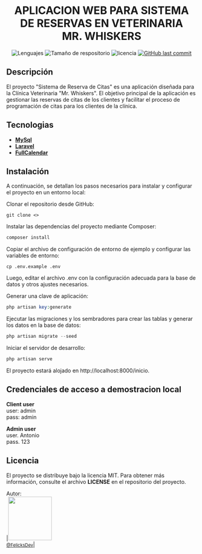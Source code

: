 
<h1 align="center"> APLICACION WEB PARA SISTEMA DE RESERVAS EN VETERINARIA <br><strong>MR. WHISKERS</strong></h1>

<div align="center">
 <img alt="Lenguajes" src="https://img.shields.io/github/languages/count/FelicksDev/mrwhiskers
">
<img alt="Tamaño de respositorio" src="https://img.shields.io/github/repo-size/FelicksDev/mrwhiskers">
<img alt="licencia" src="https://img.shields.io/github/license/WelissonLuca/ecommerce-api?style=plastic">
<a href="https://github.com/FelicksDev/mrwhiskers">
    <img alt="GitHub last commit" src="https://img.shields.io/github/last-commit/FelicksDev/mrwhiskers/main">
  </a>

</div>

## Descripción

El proyecto "Sistema de Reserva de Citas" es una aplicación diseñada para la Clínica Veterinaria "Mr. Whiskers". El objetivo principal de la aplicación es gestionar las reservas de citas de los clientes y facilitar el proceso de programación de citas para los clientes de la clínica. 


## Tecnologias
- **[MySql](https://www.mysql.com/)**
- **[Laravel](https://laravel.com/)**
- **[FullCalendar](https://fullcalendar.io/)**

## Instalación

A continuación, se detallan los pasos necesarios para instalar y configurar el proyecto en un entorno local:

Clonar el repositorio desde GitHub:

``` 
git clone <>
``` 
Instalar las dependencias del proyecto mediante Composer:

``` php
composer install
``` 
Copiar el archivo de configuración de entorno de ejemplo y configurar las variables de entorno:
``` 
cp .env.example .env
```
Luego, editar el archivo .env con la configuración adecuada para la base de datos y otros ajustes necesarios.

Generar una clave de aplicación:
``` php
php artisan key:generate
``` 
Ejecutar las migraciones y los sembradores para crear las tablas y generar los datos en la base de datos:
``` php
php artisan migrate --seed
``` 
Iniciar el servidor de desarrollo:
``` php
php artisan serve
``` 
El proyecto estará alojado en http://localhost:8000/inicio.
<!-- Demo --->

## Credenciales de acceso a demostracion local
**Client user** <br>
user: admin <br>
pass: admin

**Admin user** <br>
user. Antonio <br>
pass. 123
<!--- License--->
## Licencia

El proyecto se distribuye bajo la licencia MIT. Para obtener más información, consulte el archivo **LICENSE** en el repositorio del proyecto.

Autor: <br>
|[<img src="https://avatars.githubusercontent.com/u/101672631?v=4" width=115> <br><small>@FelicksDev</small>](https://github.com/FelicksDev)|
